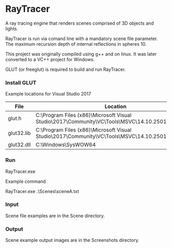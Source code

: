 # RayTracer

A ray tracing engine that renders scenes comprised of 3D objects and lights.

RayTracer is run via comand line with a mandatory scene file parameter. The maximum recursion depth of internal reflections in spheres 10.

This project was originally compiled using g++ and on linux. It was later converted to a VC++ project for Windows.

GLUT (or freeglut) is required to build and run RayTracer.

### Install GLUT

Example locations for Visual Studio 2017

File | Location
--- | ---
glut.h | C:\Program Files (x86)\Microsoft Visual Studio\2017\Community\VC\Tools\MSVC\14.10.25017\include\gl
glut32.lib | C:\Program Files (x86)\Microsoft Visual Studio\2017\Community\VC\Tools\MSVC\14.10.25017\lib\x64
glut32.dll | C:\Windows\SysWOW64

### Run

RayTracer.exe <scene file>

Example command

RayTracer.exe .\Scenes\sceneA.txt

### Input

Scene file examples are in the Scene directory.

### Output

Scene example output images are in the Screenshots directory.

